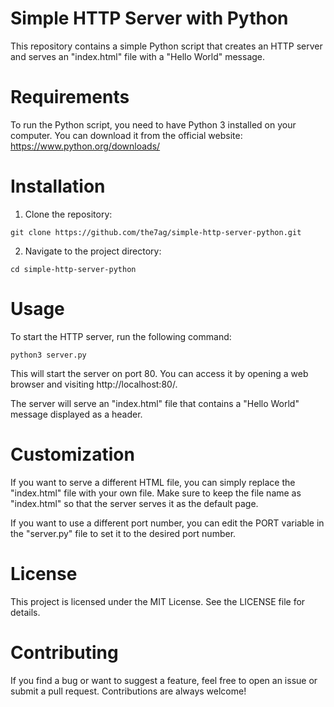 # Simple HTTP Server with Python
This repository contains a simple Python script that creates an HTTP server and serves an "index.html" file with a "Hello World" message.

# Requirements
To run the Python script, you need to have Python 3 installed on your computer. You can download it from the official website: https://www.python.org/downloads/

# Installation
1. Clone the repository:
```
git clone https://github.com/the7ag/simple-http-server-python.git

```
2. Navigate to the project directory:
```
cd simple-http-server-python
```
# Usage

To start the HTTP server, run the following command:
```
python3 server.py
```
This will start the server on port 80. You can access it by opening a web browser and visiting http://localhost:80/.

The server will serve an "index.html" file that contains a "Hello World" message displayed as a header.

# Customization
If you want to serve a different HTML file, you can simply replace the "index.html" file with your own file. Make sure to keep the file name as "index.html" so that the server serves it as the default page.

If you want to use a different port number, you can edit the PORT variable in the "server.py" file to set it to the desired port number.

# License
This project is licensed under the MIT License. See the LICENSE file for details.

# Contributing
If you find a bug or want to suggest a feature, feel free to open an issue or submit a pull request. Contributions are always welcome!
